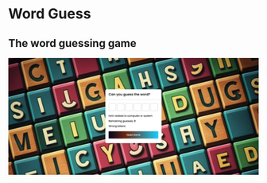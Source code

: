 <h1>Word Guess</h1>
<h2>The word guessing game</h2>
<img src='/img/Screenshot 2023-02-18 at 20.34.09.png'>